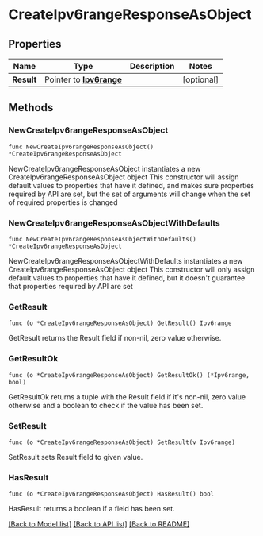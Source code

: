 # CreateIpv6rangeResponseAsObject

## Properties

Name | Type | Description | Notes
------------ | ------------- | ------------- | -------------
**Result** | Pointer to [**Ipv6range**](Ipv6range.md) |  | [optional] 

## Methods

### NewCreateIpv6rangeResponseAsObject

`func NewCreateIpv6rangeResponseAsObject() *CreateIpv6rangeResponseAsObject`

NewCreateIpv6rangeResponseAsObject instantiates a new CreateIpv6rangeResponseAsObject object
This constructor will assign default values to properties that have it defined,
and makes sure properties required by API are set, but the set of arguments
will change when the set of required properties is changed

### NewCreateIpv6rangeResponseAsObjectWithDefaults

`func NewCreateIpv6rangeResponseAsObjectWithDefaults() *CreateIpv6rangeResponseAsObject`

NewCreateIpv6rangeResponseAsObjectWithDefaults instantiates a new CreateIpv6rangeResponseAsObject object
This constructor will only assign default values to properties that have it defined,
but it doesn't guarantee that properties required by API are set

### GetResult

`func (o *CreateIpv6rangeResponseAsObject) GetResult() Ipv6range`

GetResult returns the Result field if non-nil, zero value otherwise.

### GetResultOk

`func (o *CreateIpv6rangeResponseAsObject) GetResultOk() (*Ipv6range, bool)`

GetResultOk returns a tuple with the Result field if it's non-nil, zero value otherwise
and a boolean to check if the value has been set.

### SetResult

`func (o *CreateIpv6rangeResponseAsObject) SetResult(v Ipv6range)`

SetResult sets Result field to given value.

### HasResult

`func (o *CreateIpv6rangeResponseAsObject) HasResult() bool`

HasResult returns a boolean if a field has been set.


[[Back to Model list]](../README.md#documentation-for-models) [[Back to API list]](../README.md#documentation-for-api-endpoints) [[Back to README]](../README.md)


